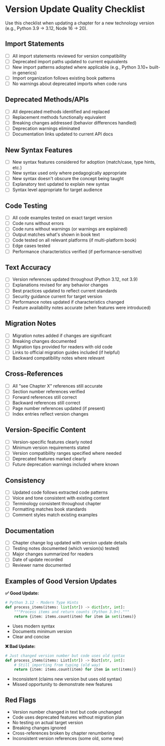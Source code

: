# Version Update Quality Checklist

Use this checklist when updating a chapter for a new technology version (e.g., Python 3.9 → 3.12, Node 16 → 20).

## Import Statements

- [ ] All import statements reviewed for version compatibility
- [ ] Deprecated import paths updated to current equivalents
- [ ] New import patterns adopted where applicable (e.g., Python 3.10+ built-in generics)
- [ ] Import organization follows existing book patterns
- [ ] No warnings about deprecated imports when code runs

## Deprecated Methods/APIs

- [ ] All deprecated methods identified and replaced
- [ ] Replacement methods functionally equivalent
- [ ] Breaking changes addressed (behavior differences handled)
- [ ] Deprecation warnings eliminated
- [ ] Documentation links updated to current API docs

## New Syntax Features

- [ ] New syntax features considered for adoption (match/case, type hints, etc.)
- [ ] New syntax used only where pedagogically appropriate
- [ ] New syntax doesn't obscure the concept being taught
- [ ] Explanatory text updated to explain new syntax
- [ ] Syntax level appropriate for target audience

## Code Testing

- [ ] All code examples tested on exact target version
- [ ] Code runs without errors
- [ ] Code runs without warnings (or warnings are explained)
- [ ] Output matches what's shown in book text
- [ ] Code tested on all relevant platforms (if multi-platform book)
- [ ] Edge cases tested
- [ ] Performance characteristics verified (if performance-sensitive)

## Text Accuracy

- [ ] Version references updated throughout (Python 3.12, not 3.9)
- [ ] Explanations revised for any behavior changes
- [ ] Best practices updated to reflect current standards
- [ ] Security guidance current for target version
- [ ] Performance notes updated if characteristics changed
- [ ] Feature availability notes accurate (when features were introduced)

## Migration Notes

- [ ] Migration notes added if changes are significant
- [ ] Breaking changes documented
- [ ] Migration tips provided for readers with old code
- [ ] Links to official migration guides included (if helpful)
- [ ] Backward compatibility notes where relevant

## Cross-References

- [ ] All "see Chapter X" references still accurate
- [ ] Section number references verified
- [ ] Forward references still correct
- [ ] Backward references still correct
- [ ] Page number references updated (if present)
- [ ] Index entries reflect version changes

## Version-Specific Content

- [ ] Version-specific features clearly noted
- [ ] Minimum version requirements stated
- [ ] Version compatibility ranges specified where needed
- [ ] Deprecated features marked clearly
- [ ] Future deprecation warnings included where known

## Consistency

- [ ] Updated code follows extracted code patterns
- [ ] Voice and tone consistent with existing content
- [ ] Terminology consistent throughout chapter
- [ ] Formatting matches book standards
- [ ] Comment styles match existing examples

## Documentation

- [ ] Chapter change log updated with version update details
- [ ] Testing notes documented (which version(s) tested)
- [ ] Major changes summarized for readers
- [ ] Date of update recorded
- [ ] Reviewer name documented

## Examples of Good Version Updates

**✅ Good Update:**
```python
# Python 3.12 - Modern Type Hints
def process_items(items: list[str]) -> dict[str, int]:
    """Process items and return counts (Python 3.9+)."""
    return {item: items.count(item) for item in set(items)}
```
- Uses modern syntax
- Documents minimum version
- Clear and concise

**❌ Bad Update:**
```python
# Just changed version number but code uses old syntax
def process_items(items: List[str]) -> Dict[str, int]:
    # Still importing from typing (old way)
    return {item: items.count(item) for item in set(items)}
```
- Inconsistent (claims new version but uses old syntax)
- Missed opportunity to demonstrate new features

## Red Flags

- Version number changed in text but code unchanged
- Code uses deprecated features without migration plan
- No testing on actual target version
- Breaking changes ignored
- Cross-references broken by chapter renumbering
- Inconsistent version references (some old, some new)
